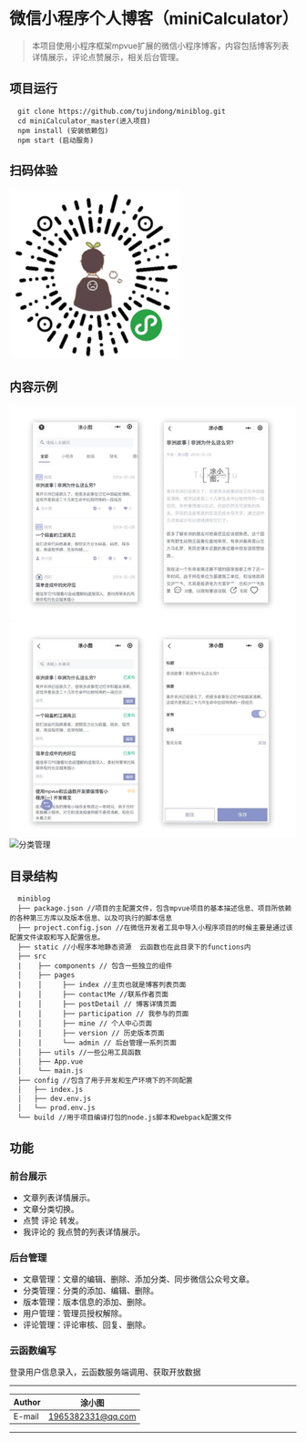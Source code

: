 # 微信小程序个人博客（miniCalculator）

> 本项目使用小程序框架mpvue扩展的微信小程序博客，内容包括博客列表详情展示，评论点赞展示，相关后台管理。


## 项目运行

```
  git clone https://github.com/tujindong/miniblog.git
  cd miniCalculator_master(进入项目)
  npm install (安装依赖包)
  npm start (启动服务)
```

## 扫码体验
![小程序码](./static/example/qrcode.jpg)

## 内容示例
![列表详情](./static/example/list.jpeg)
![文章管理](./static/example/edit.jpeg)
![分类管理](./static/example/classify.jpg)


## 目录结构
```
  miniblog
  ├── package.json //项目的主配置文件，包含mpvue项目的基本描述信息、项目所依赖的各种第三方库以及版本信息、以及可执行的脚本信息
  ├── project.config.json //在微信开发者工具中导入小程序项目的时候主要是通过该配置文件读取和写入配置信息。
  ├── static //小程序本地静态资源  云函数也在此目录下的functions内       
  ├── src
  |    ├── components // 包含一些独立的组件
  │    ├── pages
  |    │     ├── index //主页也就是博客列表页面
  |    │     ├── contactMe //联系作者页面
  |    │     ├── postDetail // 博客详情页面
  |    │     ├── participation // 我参与的页面
  |    │     ├── mine // 个人中心页面
  |    │     ├── version // 历史版本页面
  │    |     └── admin // 后台管理一系列页面
  │    ├── utils //一些公用工具函数
  │    ├── App.vue
  │    └── main.js
  ├── config //包含了用于开发和生产环境下的不同配置
  │   ├── index.js
  │   ├── dev.env.js
  │   └── prod.env.js
  └── build //用于项目编译打包的node.js脚本和webpack配置文件
```

## 功能

### 前台展示

- 文章列表详情展示。
- 文章分类切换。
- 点赞 评论 转发。
- 我评论的 我点赞的列表详情展示。

### 后台管理

- 文章管理：文章的编辑、删除、添加分类、同步微信公众号文章。
- 分类管理：分类的添加、编辑、删除。
- 版本管理：版本信息的添加、删除。
- 用户管理：管理员授权解除。
- 评论管理：评论审核、回复、删除。

### 云函数编写

登录用户信息录入，云函数服务端调用、获取开放数据

****
	
|Author|涂小图|
|---|---
|E-mail|1965382331@qq.com

****
